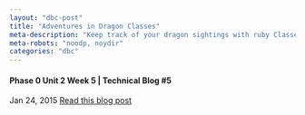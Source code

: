 ```yaml
---
layout: "dbc-post"
title: "Adventures in Dragon Classes"
meta-description: "Keep track of your dragon sightings with ruby Classes"
meta-robots: "noodp, noydir"
categories: "dbc"
---
```

<h4>Phase 0 Unit 2 Week 5 | Technical Blog #5</h4>
<span class="meta">Jan 24, 2015</span>
<a href="http://jannypie.github.io/blog/t5-ruby-classes.html" title="Read more">Read this blog post</a>
